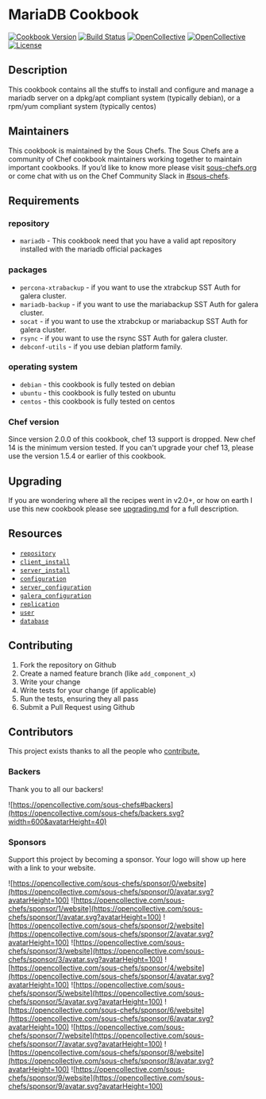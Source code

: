 # MariaDB Cookbook

[![Cookbook Version](https://img.shields.io/cookbook/v/mariadb.svg)](https://supermarket.chef.io/cookbooks/mariadb)
[![Build Status](https://img.shields.io/circleci/project/github/sous-chefs/mariadb/master.svg)](https://circleci.com/gh/sous-chefs/mariadb)
[![OpenCollective](https://opencollective.com/sous-chefs/backers/badge.svg)](#backers)
[![OpenCollective](https://opencollective.com/sous-chefs/sponsors/badge.svg)](#sponsors)
[![License](https://img.shields.io/badge/License-Apache%202.0-green.svg)](https://opensource.org/licenses/Apache-2.0)

## Description

This cookbook contains all the stuffs to install and configure and manage a mariadb server on a dpkg/apt compliant system (typically debian), or a rpm/yum compliant system (typically centos)

## Maintainers

This cookbook is maintained by the Sous Chefs. The Sous Chefs are a community of Chef cookbook maintainers working together to maintain important cookbooks. If you’d like to know more please visit [sous-chefs.org](https://sous-chefs.org/) or come chat with us on the Chef Community Slack in [#sous-chefs](https://chefcommunity.slack.com/messages/C2V7B88SF).

## Requirements

### repository

- `mariadb` - This cookbook need that you have a valid apt repository installed with the mariadb official packages

### packages

- `percona-xtrabackup` - if you want to use the xtrabckup SST Auth for galera cluster.
- `mariadb-backup` - if you want to use the mariabackup SST Auth for galera cluster.
- `socat` - if you want to use the xtrabckup or mariabackup SST Auth for galera cluster.
- `rsync` - if you want to use the rsync SST Auth for galera cluster.
- `debconf-utils` - if you use debian platform family.

### operating system

- `debian` - this cookbook is fully tested on debian
- `ubuntu` - this cookbook is fully tested on ubuntu
- `centos` - this cookbook is fully tested on centos

### Chef version

Since version 2.0.0 of this cookbook, chef 13 support is dropped. New chef 14 is the minimum version tested.
If you can't upgrade your chef 13, please use the version 1.5.4 or earlier of this cookbook.

## Upgrading

If you are wondering where all the recipes went in v2.0+, or how on earth I use this new cookbook please see [upgrading.md](https://github.com/sous-chefs/mariadb/blob/master/documentation/upgrading.md) for a full description.

## Resources

- [`repository`](https://github.com/sous-chefs/mariadb/blob/master/documentation/resource_mariadb_repository.md)
- [`client_install`](https://github.com/sous-chefs/mariadb/blob/master/documentation/resource_mariadb_client_install.md)
- [`server_install`](https://github.com/sous-chefs/mariadb/blob/master/documentation/resource_mariadb_server_install.md)
- [`configuration`](https://github.com/sous-chefs/mariadb/blob/master/documentation/resource_mariadb_configuration.md)
- [`server_configuration`](https://github.com/sous-chefs/mariadb/blob/master/documentation/resource_mariadb_server_configuration.md)
- [`galera_configuration`](https://github.com/sous-chefs/mariadb/blob/master/documentation/resource_mariadb_galera_configuration.md)
- [`replication`](https://github.com/sous-chefs/mariadb/blob/master/documentation/resource_mariadb_replication.md)
- [`user`](https://github.com/sous-chefs/mariadb/blob/master/documentation/resource_mariadb_user.md)
- [`database`](https://github.com/sous-chefs/mariadb/blob/master/documentation/resource_mariadb_database.md)

## Contributing

1. Fork the repository on Github
1. Create a named feature branch (like `add_component_x`)
1. Write your change
1. Write tests for your change (if applicable)
1. Run the tests, ensuring they all pass
1. Submit a Pull Request using Github

## Contributors

This project exists thanks to all the people who [contribute.](https://opencollective.com/sous-chefs/contributors.svg?width=890&button=false)

### Backers

Thank you to all our backers!

![https://opencollective.com/sous-chefs#backers](https://opencollective.com/sous-chefs/backers.svg?width=600&avatarHeight=40)

### Sponsors

Support this project by becoming a sponsor. Your logo will show up here with a link to your website.

![https://opencollective.com/sous-chefs/sponsor/0/website](https://opencollective.com/sous-chefs/sponsor/0/avatar.svg?avatarHeight=100)
![https://opencollective.com/sous-chefs/sponsor/1/website](https://opencollective.com/sous-chefs/sponsor/1/avatar.svg?avatarHeight=100)
![https://opencollective.com/sous-chefs/sponsor/2/website](https://opencollective.com/sous-chefs/sponsor/2/avatar.svg?avatarHeight=100)
![https://opencollective.com/sous-chefs/sponsor/3/website](https://opencollective.com/sous-chefs/sponsor/3/avatar.svg?avatarHeight=100)
![https://opencollective.com/sous-chefs/sponsor/4/website](https://opencollective.com/sous-chefs/sponsor/4/avatar.svg?avatarHeight=100)
![https://opencollective.com/sous-chefs/sponsor/5/website](https://opencollective.com/sous-chefs/sponsor/5/avatar.svg?avatarHeight=100)
![https://opencollective.com/sous-chefs/sponsor/6/website](https://opencollective.com/sous-chefs/sponsor/6/avatar.svg?avatarHeight=100)
![https://opencollective.com/sous-chefs/sponsor/7/website](https://opencollective.com/sous-chefs/sponsor/7/avatar.svg?avatarHeight=100)
![https://opencollective.com/sous-chefs/sponsor/8/website](https://opencollective.com/sous-chefs/sponsor/8/avatar.svg?avatarHeight=100)
![https://opencollective.com/sous-chefs/sponsor/9/website](https://opencollective.com/sous-chefs/sponsor/9/avatar.svg?avatarHeight=100)
